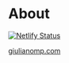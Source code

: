 # About

[![Netlify Status](https://api.netlify.com/api/v1/badges/497fdecd-5b5e-45e1-b267-48121a9b2e2e/deploy-status)](https://app.netlify.com/sites/gmpersonal/deploys)

[giulianomp.com](https://www.giulianomp.com/)
